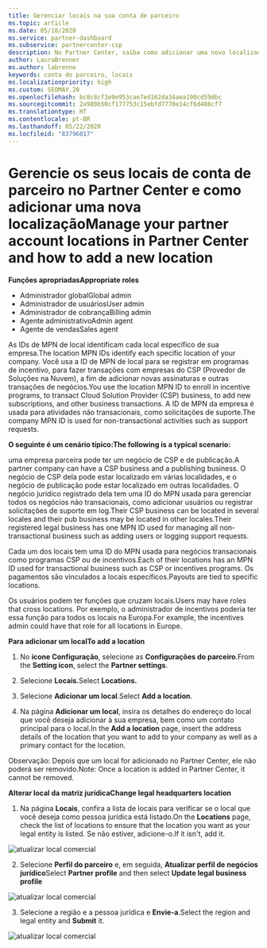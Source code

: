 ```yaml
---
title: Gerenciar locais na sua conta de parceiro
ms.topic: article
ms.date: 05/18/2020
ms.service: partner-dashboard
ms.subservice: partnercenter-csp
description: No Partner Center, saiba como adicionar uma nova localização e como a ID do MPN da localização é usada em programas de incentivo, negócios do CSP, assinaturas e outras transações.
author: LauraBrenner
ms.author: labrenne
keywords: conta do parceiro, locais
ms.localizationpriority: high
ms.custom: SEOMAY.20
ms.openlocfilehash: bc8c8cf3e9e953cae7ed162da34aea190cd59dbc
ms.sourcegitcommit: 2a980b50cf177753c15ebfd7770e14cf6d486cf7
ms.translationtype: HT
ms.contentlocale: pt-BR
ms.lasthandoff: 05/22/2020
ms.locfileid: "83796017"
---
```

# <a name="manage-your-partner-account-locations-in-partner-center-and-how-to-add-a-new-location"></a><span data-ttu-id="d3eeb-104">Gerencie os seus locais de conta de parceiro no Partner Center e como adicionar uma nova localização</span><span class="sxs-lookup"><span data-stu-id="d3eeb-104">Manage your partner account locations in Partner Center and how to add a new location</span></span>

<span data-ttu-id="d3eeb-105">**Funções apropriadas**</span><span class="sxs-lookup"><span data-stu-id="d3eeb-105">**Appropriate roles**</span></span>
- <span data-ttu-id="d3eeb-106">Administrador global</span><span class="sxs-lookup"><span data-stu-id="d3eeb-106">Global admin</span></span>
- <span data-ttu-id="d3eeb-107">Administrador de usuários</span><span class="sxs-lookup"><span data-stu-id="d3eeb-107">User admin</span></span>
- <span data-ttu-id="d3eeb-108">Administrador de cobrança</span><span class="sxs-lookup"><span data-stu-id="d3eeb-108">Billing admin</span></span>
- <span data-ttu-id="d3eeb-109">Agente administrativo</span><span class="sxs-lookup"><span data-stu-id="d3eeb-109">Admin agent</span></span>
- <span data-ttu-id="d3eeb-110">Agente de vendas</span><span class="sxs-lookup"><span data-stu-id="d3eeb-110">Sales agent</span></span>

<span data-ttu-id="d3eeb-111">As IDs de MPN de local identificam cada local específico de sua empresa.</span><span class="sxs-lookup"><span data-stu-id="d3eeb-111">The location MPN IDs identify each specific location of your company.</span></span> <span data-ttu-id="d3eeb-112">Você usa a ID de MPN de local para se registrar em programas de incentivo, para fazer transações com empresas do CSP (Provedor de Soluções na Nuvem), a fim de adicionar novas assinaturas e outras transações de negócios.</span><span class="sxs-lookup"><span data-stu-id="d3eeb-112">You use the location MPN ID to enroll in incentive programs, to transact Cloud Solution Provider (CSP) business, to add new subscriptions, and other business transactions.</span></span> <span data-ttu-id="d3eeb-113">A ID de MPN da empresa é usada para atividades não transacionais, como solicitações de suporte.</span><span class="sxs-lookup"><span data-stu-id="d3eeb-113">The company MPN ID is used for non-transactional activities such as support requests.</span></span>

<span data-ttu-id="d3eeb-114">**O seguinte é um cenário típico:**</span><span class="sxs-lookup"><span data-stu-id="d3eeb-114">**The following is a typical scenario:**</span></span>

<span data-ttu-id="d3eeb-115">uma empresa parceira pode ter um negócio de CSP e de publicação.</span><span class="sxs-lookup"><span data-stu-id="d3eeb-115">A partner company can have a CSP business and a publishing business.</span></span> <span data-ttu-id="d3eeb-116">O negócio de CSP dela pode estar localizado em várias localidades, e o negócio de publicação pode estar localizado em outras localidades. O negócio jurídico registrado dela tem uma ID do MPN usada para gerenciar todos os negócios não transacionais, como adicionar usuários ou registrar solicitações de suporte em log.</span><span class="sxs-lookup"><span data-stu-id="d3eeb-116">Their CSP business can be located in several locales and their pub business may be located in other locales.Their registered legal business has one MPN ID used for managing all non-transactional business such as adding users or logging support requests.</span></span>

<span data-ttu-id="d3eeb-117">Cada um dos locais tem uma ID do MPN usada para negócios transacionais como programas CSP ou de incentivos.</span><span class="sxs-lookup"><span data-stu-id="d3eeb-117">Each of their locations has an MPN ID used for transactional business such as CSP or incentives programs.</span></span> <span data-ttu-id="d3eeb-118">Os pagamentos são vinculados a locais específicos.</span><span class="sxs-lookup"><span data-stu-id="d3eeb-118">Payouts are tied to specific locations.</span></span>

<span data-ttu-id="d3eeb-119">Os usuários podem ter funções que cruzam locais.</span><span class="sxs-lookup"><span data-stu-id="d3eeb-119">Users may have roles that cross locations.</span></span> <span data-ttu-id="d3eeb-120">Por exemplo, o administrador de incentivos poderia ter essa função para todos os locais na Europa.</span><span class="sxs-lookup"><span data-stu-id="d3eeb-120">For example, the incentives admin could have that role for all locations in Europe.</span></span>

<span data-ttu-id="d3eeb-121">**Para adicionar um local**</span><span class="sxs-lookup"><span data-stu-id="d3eeb-121">**To add a location**</span></span>

1. <span data-ttu-id="d3eeb-122">No **ícone Configuração**, selecione as **Configurações do parceiro**.</span><span class="sxs-lookup"><span data-stu-id="d3eeb-122">From the **Setting icon**, select the **Partner settings**.</span></span> 

2. <span data-ttu-id="d3eeb-123">Selecione **Locais.**</span><span class="sxs-lookup"><span data-stu-id="d3eeb-123">Select **Locations.**</span></span>

3. <span data-ttu-id="d3eeb-124">Selecione **Adicionar um local**.</span><span class="sxs-lookup"><span data-stu-id="d3eeb-124">Select **Add a location**.</span></span>  

4. <span data-ttu-id="d3eeb-125">Na página **Adicionar um local**, insira os detalhes do endereço do local que você deseja adicionar à sua empresa, bem como um contato principal para o local.</span><span class="sxs-lookup"><span data-stu-id="d3eeb-125">In the **Add a location** page, insert the address details of the location that you want to add to your company as well as a primary contact for the location.</span></span>

<span data-ttu-id="d3eeb-126">Observação: Depois que um local for adicionado no Partner Center, ele não poderá ser removido.</span><span class="sxs-lookup"><span data-stu-id="d3eeb-126">Note: Once a location is added in Partner Center, it cannot be removed.</span></span>

<span data-ttu-id="d3eeb-127">**Alterar local da matriz jurídica**</span><span class="sxs-lookup"><span data-stu-id="d3eeb-127">**Change legal headquarters location**</span></span>

1. <span data-ttu-id="d3eeb-128">Na página **Locais**, confira a lista de locais para verificar se o local que você deseja como pessoa jurídica está listado.</span><span class="sxs-lookup"><span data-stu-id="d3eeb-128">On the **Locations** page, check the list of locations to ensure that the location you want as your legal entity is listed.</span></span> <span data-ttu-id="d3eeb-129">Se não estiver, adicione-o.</span><span class="sxs-lookup"><span data-stu-id="d3eeb-129">If it isn't, add it.</span></span>

![atualizar local comercial](images/updatepartnerprofile2.png)

2. <span data-ttu-id="d3eeb-131">Selecione **Perfil do parceiro** e, em seguida, **Atualizar perfil de negócios jurídico**</span><span class="sxs-lookup"><span data-stu-id="d3eeb-131">Select **Partner profile** and then select **Update legal business profile**</span></span>

![atualizar local comercial](images/updatepartnerprofile1.png)

3. <span data-ttu-id="d3eeb-133">Selecione a região e a pessoa jurídica e **Envie-a**.</span><span class="sxs-lookup"><span data-stu-id="d3eeb-133">Select the region and legal entity and **Submit** it.</span></span>

![atualizar local comercial](images/updatepartnerprofile3.png)

